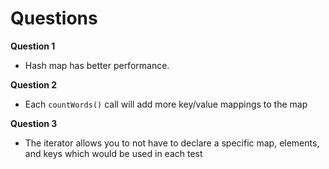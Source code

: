 # Questions

**Question 1**

- Hash map has better performance.

**Question 2**

- Each `countWords()` call will add more key/value mappings to the map

**Question 3**

- The iterator allows you to not have to declare a specific map, elements, and keys which would be used in each test
